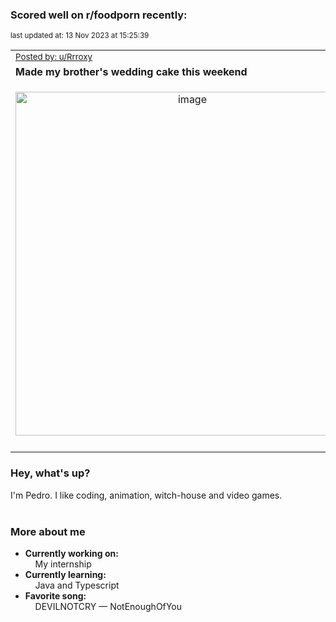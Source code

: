 ### Scored well on r/foodporn recently:

<p align="left"><sub>last updated at: 13 Nov 2023 at 15:25:39</sub></p>

|   |
| --- |
| <sub>[Posted by: u/Rrroxy][source]</sub> |
| **Made my brother's wedding cake this weekend** | 
|<p align="center"> <img alt="image" src="https://i.redd.it/ky8bzye4oxzb1.jpg" width="550" /> </p>|
|   |

### Hey, what's up?

I'm Pedro. I like coding, animation, witch-house and video games.<br><br>

### More about me
- **Currently working on:**  
&nbsp;&nbsp;&nbsp;&nbsp;My internship
- **Currently learning:**  
&nbsp;&nbsp;&nbsp;&nbsp;Java and Typescript
- **Favorite song:**  
&nbsp;&nbsp;&nbsp;&nbsp;DEVILNOTCRY — NotEnoughOfYou<br><br>

  



  
  
  
[linkedin]: https://linkedin.com/in/pedro-h-r-gomes-8a487b14a/
[gmail]: mailto:pilique11@gmail.com
[source]: https://reddit.com/r/FoodPorn/comments/17tm8uo/made_my_brothers_wedding_cake_this_weekend/
[redditAPI]: https://www.reddit.com/dev/api/